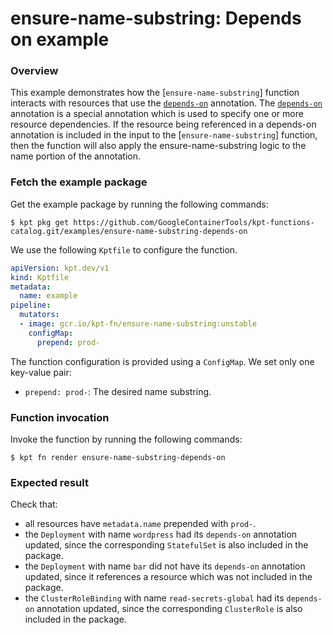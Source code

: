 # ensure-name-substring: Depends on example

### Overview

This example demonstrates how the [`ensure-name-substring`] function interacts
with resources that use the [`depends-on`] annotation. The [`depends-on`]
annotation is a special annotation which is used to specify one or more resource
dependencies. If the resource being referenced in a depends-on annotation is
included in the input to the [`ensure-name-substring`] function, then the
function will also apply the ensure-name-substring logic to the name portion of
the annotation.

### Fetch the example package

Get the example package by running the following commands:

```shell
$ kpt pkg get https://github.com/GoogleContainerTools/kpt-functions-catalog.git/examples/ensure-name-substring-depends-on
```

We use the following `Kptfile` to configure the function.

```yaml
apiVersion: kpt.dev/v1
kind: Kptfile
metadata:
  name: example
pipeline:
  mutators:
  - image: gcr.io/kpt-fn/ensure-name-substring:unstable
    configMap:
      prepend: prod-
```

The function configuration is provided using a `ConfigMap`. We set only one
key-value pair:
- `prepend: prod-`: The desired name substring.

### Function invocation

Invoke the function by running the following commands:

```shell
$ kpt fn render ensure-name-substring-depends-on
```

### Expected result

Check that:
- all resources have `metadata.name` prepended with `prod-`.
- the `Deployment` with name `wordpress` had its `depends-on`
annotation updated, since the corresponding `StatefulSet` is also included in
the package.
- the `Deployment` with name `bar` did not have its `depends-on`
annotation updated, since it references a resource which was not included in the
package.
- the `ClusterRoleBinding` with name `read-secrets-global` had its `depends-on`
annotation updated, since the corresponding `ClusterRole` is also included in
the package.

[ensure-name-substring]: https://catalog.kpt.dev/ensure-name-substring/v0.1/

[`depends-on`]: https://kpt.dev/reference/annotations/depends-on/
